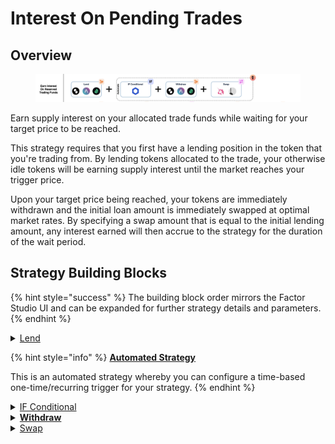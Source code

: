 # Interest On Pending Trades

## Overview

<figure><img src="../../../.gitbook/assets/image (1) (1) (1) (1) (1).png" alt=""><figcaption></figcaption></figure>

Earn supply interest on your allocated trade funds while waiting for your target price to be reached.

This strategy requires that you first have a lending position in the token that you're trading from. By lending tokens allocated to the trade, your otherwise idle tokens will be earning supply interest until the market reaches your trigger price.

Upon your target price being reached, your tokens are immediately withdrawn and the initial loan amount is immediately swapped at optimal market rates. By specifying a swap amount that is equal to the initial lending amount, any interest earned will then accrue to the strategy for the duration of the wait period.

## Strategy Building Blocks

{% hint style="success" %}
The building block order mirrors the Factor Studio UI and can be expanded for further strategy details and parameters.
{% endhint %}

<details>

<summary><a href="../../../factor-building-blocks/lend.md">Lend</a></summary>

* Lend all tokens to trade from to the lending protocol.

</details>

{% hint style="info" %}
[**Automated Strategy**](../../../factor-studio/factor-studio/automated-strategies.md)

This is an automated strategy whereby you can configure a time-based one-time/recurring trigger for your strategy.&#x20;
{% endhint %}

<details>

<summary><a href="../../../factor-studio/factor-studio/conditional-strategies.md">IF Conditional</a></summary>

* This condition will be checked each time this strategy is executed by the automation feature.
* Specify your trigger price and condition for when you want to enter the market
  * Token purchases: Only add liquidity if `marketPrice` is ≤ `targetPrice`
  * Token sales: Only add liquidity if `marketPrice` is ≥ `targetPrice`

</details>

<details>

<summary><a href="../../../factor-building-blocks/lend.md"><strong>Withdraw</strong></a></summary>

* Withdraw all tokens in the lending pool (interest would have accrued automatically).

</details>

<details>

<summary><a href="../../../factor-building-blocks/swap/">Swap</a></summary>

* Select the tokens to swap
  * Token purchases: Input token is the token to swap from and output token is the target token.
  * Token sales: Input token is the token to sell and output token is the token to receive.
* Choose an input token amount that is equal to the initial lending amount. Remaining interest remains in the strategy.

</details>
